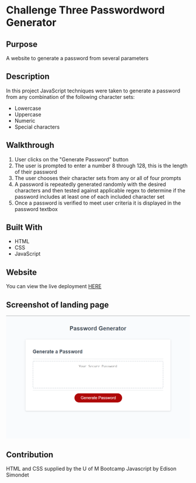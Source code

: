 # Challenge Three Passwordword Generator

## Purpose
A website to generate a password from several parameters

## Description
In this project JavaScript techniques were taken to generate a password from any combination of the following character sets:
* Lowercase
* Uppercase
* Numeric
* Special characters

## Walkthrough
1. User clicks on the "Generate Password" button
2. The user is prompted to enter a number 8 through 128, this is the length of their password
3. The user chooses their character sets from any or all of four prompts
4. A password is repeatedly generated randomly with the desired characters and then tested against applicable regex to determine if the password includes at least one of each included character set
5. Once a password is verified to meet user criteria it is displayed in the password textbox

## Built With
* HTML
* CSS
* JavaScript

## Website
You can view the live deployment [HERE](https://esimondet.github.io/challenge-three-password-generator/)

## Screenshot of landing page
![Full page screenshot of the Password Generator](assets/images/full-page-screenshot.png)

## Contribution
HTML and CSS supplied by the U of M Bootcamp
Javascript by Edison Simondet